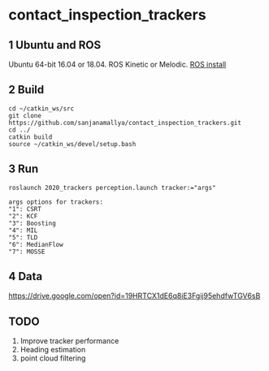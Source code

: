 # contact_inspection_trackers

## 1 Ubuntu and ROS
  Ubuntu 64-bit 16.04 or 18.04. ROS Kinetic or Melodic. [ROS install](http://wiki.ros.org/ROS/Installation)
  
## 2 Build 
    cd ~/catkin_ws/src
    git clone https://github.com/sanjanamallya/contact_inspection_trackers.git
    cd ../
    catkin build
    source ~/catkin_ws/devel/setup.bash
## 3 Run 
    roslaunch 2020_trackers perception.launch tracker:="args"    
    
    args options for trackers:
    "1": CSRT
    "2": KCF
    "3": Boosting
    "4": MIL
    "5": TLD
    "6": MedianFlow
    "7": MOSSE
## 4 Data 
https://drive.google.com/open?id=19HRTCX1dE6q8iE3Fgij95ehdfwTGV6sB

## TODO
1. Improve tracker performance
2. Heading estimation 
3. point cloud filtering
    
